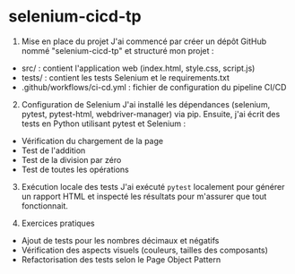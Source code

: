 # selenium-cicd-tp
1. Mise en place du projet
J'ai commencé par créer un dépôt GitHub nommé "selenium-cicd-tp" et structuré mon projet :
- src/ : contient l'application web (index.html, style.css, script.js)
- tests/ : contient les tests Selenium et le requirements.txt
- .github/workflows/ci-cd.yml : fichier de configuration du pipeline CI/CD

2. Configuration de Selenium
J'ai installé les dépendances (selenium, pytest, pytest-html, webdriver-manager) via pip.
Ensuite, j'ai écrit des tests en Python utilisant pytest et Selenium :
- Vérification du chargement de la page
- Test de l'addition
- Test de la division par zéro
- Test de toutes les opérations

3. Exécution locale des tests
J'ai exécuté `pytest` localement pour générer un rapport HTML et inspecté les résultats pour m'assurer que tout fonctionnait.


6. Exercices pratiques
- Ajout de tests pour les nombres décimaux et négatifs
- Vérification des aspects visuels (couleurs, tailles des composants)
- Refactorisation des tests selon le Page Object Pattern
